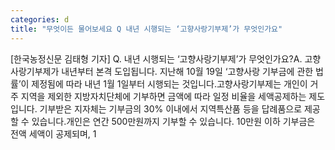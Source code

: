 ```yaml
---
categories: d
title: "무엇이든 물어보세요 Q 내년 시행되는 ‘고향사랑기부제’가 무엇인가요"
---
```

[한국농정신문 김태형 기자] Q. 내년 시행되는 ‘고향사랑기부제’가 무엇인가요?A. 고향사랑기부제가 내년부터 본격 도입됩니다. 지난해 10월 19일 ‘고향사랑 기부금에 관한 법률’이 제정됨에 따라 내년 1월 1일부터 시행되는 것입니다.고향사랑기부제는 개인이 거주 지역을 제외한 지방자치단체에 기부하면 금액에 따라 일정 비율을 세액공제하는 제도입니다. 기부받은 지자체는 기부금의 30% 이내에서 지역특산품 등을 답례품으로 제공할 수 있습니다.개인은 연간 500만원까지 기부할 수 있습니다. 10만원 이하 기부금은 전액 세액이 공제되며, 1